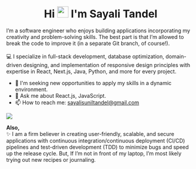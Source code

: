 <h1 align="center">Hi <img src="https://raw.githubusercontent.com/iampavangandhi/iampavangandhi/master/gifs/Hi.gif" width="30px"> I'm Sayali Tandel</h1>
I’m a software engineer who enjoys building applications incorporating my creativity and problem-solving skills. The best part is that I’m allowed to break the code to improve it (in a separate Git branch, of course!).<br><br>💻 I specialize in full-stack development, database optimization, domain-driven designing, and implementation of responsive design principles with expertise in React, Next.js, Java, Python, and more for every project.<br>

- 🎯 I'm seeking new opportunities to apply my skills in a dynamic environment.
- 💬 Ask me about React.js, JavaScript.
- 📫 How to reach me: sayalisuniltandel@gmail.com

<!--- [](https://github-readme-stats.vercel.app/api?username=sayalitandel&theme=radical&hide_border=false&include_all_commits=true&count_private=true)<br/> -->
![](https://github-readme-stats.vercel.app/api/top-langs/?username=sayalitandel&theme=radical&hide_border=false&include_all_commits=true&count_private=true&layout=compact)<br/>

<strong>Also,</strong>
<br>✨ I am a firm believer in creating user-friendly, scalable, and secure applications with continuous integration/continuous deployment (CI/CD) pipelines and test-driven development (TDD) to minimize bugs and speed up the release cycle. But, If I’m not in front of my laptop, I’m most likely trying out new recipes or journaling.<br>
